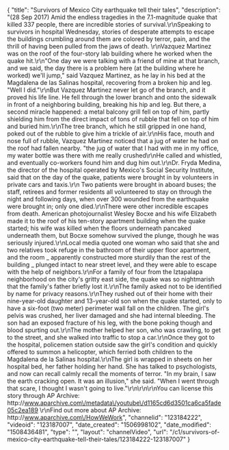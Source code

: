 {
    "title": "Survivors of Mexico City earthquake tell their tales",
    "description": "(28 Sep 2017) Amid the endless tragedies in the 7.1-magnitude quake that killed 337 people, there are incredible stories of survival.\r\nSpeaking to survivors in hospital Wednesday, stories of desperate attempts to escape the buildings crumbling around them are colored by terror, pain, and the thrill of having been pulled from the jaws of death. \r\nVazquez Martinez was on the roof of the four-story lab building where he worked when the quake hit.\r\n\"One day we were talking with a friend of mine at that branch, and we said, the day there is a problem here (at the building where he worked) we'll jump,\" said Vazquez Martinez, as he lay in his bed at the Magdalena de las Salinas hospital, recovering from a broken hip and leg. \"Well I did.\"\r\nBut Vazquez Martinez never let go of the branch, and it proved his life line. He fell through the lower branch and onto the sidewalk in front of a neighboring building, breaking his hip and leg. But there, a second miracle happened: a metal balcony grill fell on top of him, partly shielding him from the direct impact of tons of rubble that fell on top of him and buried him.\r\nThe tree branch, which he still gripped in one hand, poked out of the rubble to give him a trickle of air.\r\nHis face, mouth and nose full of rubble, Vazquez Martinez noticed that a jug of water he had on the roof had fallen nearby. \"the jug of water that I had with me in my office, my water bottle was there with me really crushed\r\nHe called and whistled, and eventually co-workers found him and dug him out.\r\nDr. Fryda Medina, the director of the hospital operated by Mexico's Social Security Institute, said that on the day of the quake, patients were brought in by volunteers in private cars and taxis.\r\n Two patients were brought in aboard buses; the staff, retirees and former residents all volunteered to stay on through the night and following days, when over 300 wounded from the earthquake were brought in; only one died.\r\nThere were other incredible escapes from death. American photojournalist Wesley Bocxe and his wife Elizabeth made it to the roof of his ten-story apartment building when the quake started; his wife was killed when the floors underneath pancaked underneath them, but Bocxe somehow survived the plunge, though he was seriously injured.\r\nLocal media quoted one woman who said that she and two relatives took refuge in the bathroom of their upper floor apartment, and the room _ apparently constructed more sturdily than the rest of the building _ plunged intact to near street level, and they were able to escape with the help of neighbors.\r\nFor a family of four from the Iztapalapa neighborhood on the city's gritty east side, the quake was so nightmarish that the family's father briefly lost it.\r\nThe family asked not to be identified by name for privacy reasons.\r\nThey rushed out of their home with their nine-year-old daughter and 13-year-old son when the quake started, only to have a six-foot (two meter) perimeter wall fall on the children. The girl's pelvis was crushed, her liver damaged and she had internal bleeding. The son had an exposed fracture of his leg, with the bone poking though and blood spurting out.\r\nThe mother helped her son, who was crawling, to get to the street, and she walked into traffic to stop a car.\r\nOnce they got to the hospital, policemen station outside saw the girl's condition and quickly offered to summon a helicopter, which ferried both children to the Magdalena de la Salinas hospital.\r\nThe girl is wrapped in sheets on her hospital bed, her father holding her hand. She has talked to psychologists, and now can recall calmly recall the moments of terror. \"In my brain, I saw the earth cracking open. It was an illusion,\" she said. \"When I went through that scare, I thought I wasn't going to live.\"\r\n\r\n\r\nYou can license this story through AP Archive: http:\/\/www.aparchive.com\/metadata\/youtube\/d1165cd6d3501ca6ca5fade05c2ea189 \r\nFind out more about AP Archive: http:\/\/www.aparchive.com\/HowWeWork",
    "channelid": "123184222",
    "videoid": "123187007",
    "date_created": "1506998102",
    "date_modified": "1508436481",
    "type": "",
    "layout": "channelVideo",
    "url": "\/c1\/survivors-of-mexico-city-earthquake-tell-their-tales\/123184222-123187007"
}